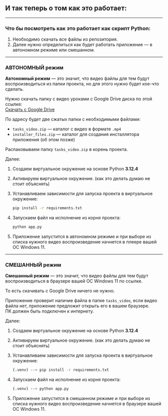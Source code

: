 ## И так теперь о том как это работает:

---

### Что бы посмотреть как это работает как скрипт Python:

1. Необходимо скачать все файлы из репозитория.
2. Далее нужно определиться как будет работать приложение — в автономном режиме или смешанном.

---

### АВТОНОМНЫЙ режим

**Автономный режим** — это значит, что видео файлы для тем будут воспроизводиться из папки проекта, но для этого нужно будет кое-что сделать.

Нужно скачать папку с видео уроками с Google Drive диска по этой ссылке:  
[Скачать с Google Drive](https://drive.google.com/drive/folders/1SfGQPMo_QEpEPovP6XomKNMlFXAfftdn?usp=drive_link)

По адресу будет две сжатых папки с необходимыми файлами:
- `tasks_video.zip` — каталог с видео в формате `.mp4`
- `installer_files.zip` — каталог для создания инсталлятора приложения (об этом позже)

Распаковываем папку `tasks_video.zip` в корень проекта.

Далее:

1. Создаем виртуальное окружение на основе Python **3.12.4**
2. Активируем виртуальное окружение. (как это делать думаю не стоит объяснять)
3. Устанавливаем зависимости для запуска проекта в виртуальное окружение:

    ```bash
    pip install -r requirements.txt
    ```

4. Запускаем файл на исполнение из корня проекта:

    ```bash
    python app.py
    ```

5. Приложение запустится в автономном режиме и при выборе из списка нужного видео воспроизведение начнется в плеере вашей ОС Windows 11.

---

### СМЕШАННЫЙ режим

**Смешанный режим** — это значит, что видео файлы для тем будут воспроизводиться в браузере вашей ОС Windows 11 по ссылке.

То есть скачивать с Google Drive ничего не нужно.

Приложение проверит наличие файла в папке `tasks_video`, если видео файла нет, приложение предложит открыть его в вашем браузере.  
ПК должен быть подключен к интернету.

Далее:

1. Создаем виртуальное окружение на основе Python **3.12.4**
2. Активируем виртуальное окружение. (как это делать думаю не стоит объяснять)
3. Устанавливаем зависимости для запуска проекта в виртуальное окружение:

    ```bash
    (.venv) --> pip install -r requirements.txt
    ```

4. Запускаем файл на исполнение из корня проекта:

    ```bash
    (.venv) --> python app.py
    ```

5. Приложение запустится в смешанном режиме и при выборе из списка нужного видео воспроизведение начнется в браузере вашей ОС Windows 11.

